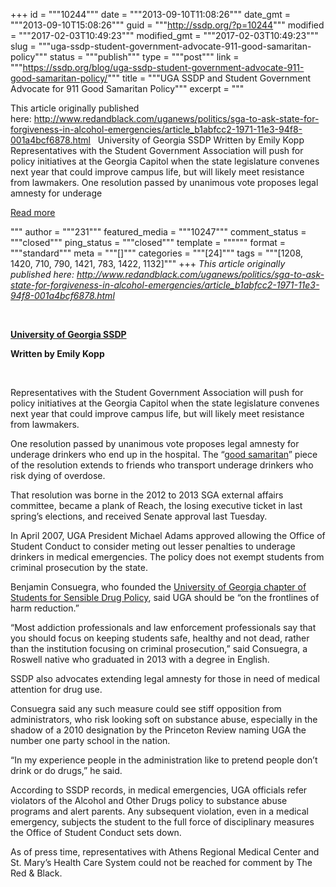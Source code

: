 +++
id = """10244"""
date = """2013-09-10T11:08:26"""
date_gmt = """2013-09-10T15:08:26"""
guid = """http://ssdp.org/?p=10244"""
modified = """2017-02-03T10:49:23"""
modified_gmt = """2017-02-03T10:49:23"""
slug = """uga-ssdp-student-government-advocate-911-good-samaritan-policy"""
status = """publish"""
type = """post"""
link = """https://ssdp.org/blog/uga-ssdp-student-government-advocate-911-good-samaritan-policy/"""
title = """UGA SSDP and Student Government Advocate for 911 Good Samaritan Policy"""
excerpt = """<p>This article originally published here: http://www.redandblack.com/uganews/politics/sga-to-ask-state-for-forgiveness-in-alcohol-emergencies/article_b1abfcc2-1971-11e3-94f8-001a4bcf6878.html &nbsp; University of Georgia SSDP Written by Emily Kopp &nbsp; Representatives with the Student Government Association will push for policy initiatives at the Georgia Capitol when the state legislature convenes next year that could improve campus life, but will likely meet resistance from lawmakers. One resolution passed by unanimous vote proposes legal amnesty for underage</p>
<div class="h10"></div>
<p><a class="more-link2 flat" href="https://ssdp.org/blog/uga-ssdp-student-government-advocate-911-good-samaritan-policy/">Read more</a></p>
"""
author = """231"""
featured_media = """10247"""
comment_status = """closed"""
ping_status = """closed"""
template = """"""
format = """standard"""
meta = """[]"""
categories = """[24]"""
tags = """[1208, 1420, 710, 790, 1421, 783, 1422, 1132]"""
+++
<em>This article originally published here: <a href="http://www.redandblack.com/uganews/politics/sga-to-ask-state-for-forgiveness-in-alcohol-emergencies/article_b1abfcc2-1971-11e3-94f8-001a4bcf6878.html" target="_blank">http://www.redandblack.com/uganews/politics/sga-to-ask-state-for-forgiveness-in-alcohol-emergencies/article_b1abfcc2-1971-11e3-94f8-001a4bcf6878.html</a></em>

&nbsp;

<strong><a href="http://ssdp.org/chapters/mid-atlantic/georgia/university-of-georgia-uga/" target="_blank">University of Georgia SSDP</a></strong>

<strong>Written by Emily Kopp</strong><a id="comment_b1abfcc2-1971-11e3-94f8-001a4bcf6878" href="http://www.redandblack.com/uganews/politics/sga-to-ask-state-for-forgiveness-in-alcohol-emergencies/article_b1abfcc2-1971-11e3-94f8-001a4bcf6878.html#user-comment-area"></a>

&nbsp;
<div id="blox-story-text">
<div id="paging_container">
<div>

Representatives with the Student Government Association will push for policy initiatives at the Georgia Capitol when the state legislature convenes next year that could improve campus life, but will likely meet resistance from lawmakers.

One resolution passed by unanimous vote proposes legal amnesty for underage drinkers who end up in the hospital. The “<a href="http://ssdp.org/campaigns/call-911-good-samaritan-policies/" target="_blank">good samaritan</a>” piece of the resolution extends to friends who transport underage drinkers who risk dying of overdose.

That resolution was borne in the 2012 to 2013 SGA external affairs committee, became a plank of Reach, the losing executive ticket in last spring’s elections, and received Senate approval last Tuesday.

In April 2007, UGA President Michael Adams approved allowing the Office of Student Conduct to consider meting out lesser penalties to underage drinkers in medical emergencies. The policy does not exempt students from criminal prosecution by the state.

Benjamin Consuegra, who founded the <a title="UGA SSDP" href="http://ssdp.org/chapters/mid-atlantic/georgia/university-of-georgia-uga/" target="_blank">University of Georgia chapter of Students for Sensible Drug Policy</a>, said UGA should be “on the frontlines of harm reduction.”

“Most addiction professionals and law enforcement professionals say that you should focus on keeping students safe, healthy and not dead, rather than the institution focusing on criminal prosecution,” said Consuegra, a Roswell native who graduated in 2013 with a degree in English.

SSDP also advocates extending legal amnesty for those in need of medical attention for drug use.

Consuegra said any such measure could see stiff opposition from administrators, who risk looking soft on substance abuse, especially in the shadow of a 2010 designation by the Princeton Review naming UGA the number one party school in the nation.

“In my experience people in the administration like to pretend people don’t drink or do drugs,” he said.

According to SSDP records, in medical emergencies, UGA officials refer violators of the Alcohol and Other Drugs policy to substance abuse programs and alert parents. Any subsequent violation, even in a medical emergency, subjects the student to the full force of disciplinary measures the Office of Student Conduct sets down.

As of press time, representatives with Athens Regional Medical Center and St. Mary’s Health Care System could not be reached for comment by The Red &amp; Black.

</div>
</div>
</div>
